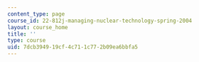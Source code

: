 ```yaml
---
content_type: page
course_id: 22-812j-managing-nuclear-technology-spring-2004
layout: course_home
title: ''
type: course
uid: 7dcb3949-19cf-4c71-1c77-2b09ea6bbfa5
---
```

